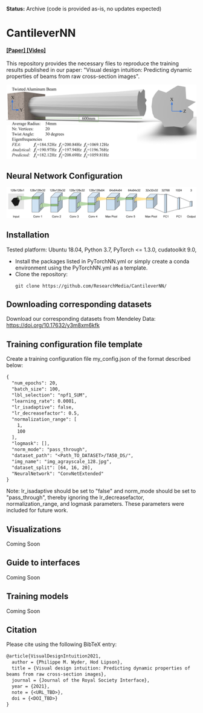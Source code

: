 **Status:** Archive (code is provided as-is, no updates expected)

# CantileverNN

#### [ [Paper] ](URL_TBD.com) [ [Video] ](URL_TBD.com)

This repository provides the necessary files to reproduce the training results published in our paper: "Visual design intuition: Predicting dynamic properties of beams from raw cross-section images".

![3D Twisted Beam with Eigenvalues from FEA, analytical solution, and Neural Network Prediction](/figures/3DTwistedBeamExplained_V2.png "3D Twisted Beam")

## Neural Network Configuration
![Neural Network Architecture Graph](/figures/ConvNetExtended.png "Convolutional Neural Network Graph")

## Installation

Tested platform: Ubuntu 18.04, Python 3.7, PyTorch <= 1.3.0, cudatoolkit 9.0, 

- Install the packages listed in PyTorchNN.yml or simply create a conda environment using the PyTorchNN.yml as a template.
- Clone the repository:
    ```
    git clone https://github.com/ResearchMedia/CantileverNN/
    ```
## Downloading corresponding datasets
Download our corresponding datasets from Mendeley Data: https://doi.org/10.17632/y3m8xm6kfk


## Training configuration file template
Create a training configuration file my_config.json of the format described below:

```
{
  "num_epochs": 20,
  "batch_size": 100, 
  "lbl_selection": "npf1_SUM",
  "learning_rate": 0.0001,
  "lr_isadaptive": false,
  "lr_decreasefactor": 0.5,
  "normalization_range": [
    1,
    100
  ],
  "logmask": [],
  "norm_mode": "pass_through",
  "dataset_path": "<Path_TO_DATASET>/TA50_DS/",
  "img_name": "img_agrayscale_128.jpg",
  "dataset_split": [64, 16, 20],
  "NeuralNetwork": "ConvNetExtended"
}
```
Note: lr_isadaptive should be set to "false" and norm_mode should be set to "pass_through", thereby ignoring the lr_decreasefactor, normalization_range, and logmask parameters. These parameters were included for future work.

## Visualizations
Coming Soon

## Guide to interfaces
Coming Soon

## Training models
Coming Soon

## Citation

Please cite using the following BibTeX entry:
```
@article{VisualDesignIntuition2021,
  author = {Philippe M. Wyder, Hod Lipson},
  title = {Visual design intuition: Predicting dynamic properties of beams from raw cross-section images},
  journal = {Journal of the Royal Society Interface},
  year = {2021},
  note = {<URL_TBD>},
  doi = {<DOI_TBD>}
}
```
